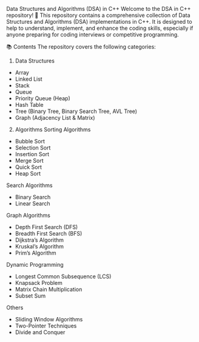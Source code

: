 Data Structures and Algorithms (DSA) in C++
Welcome to the DSA in C++ repository! 🚀 This repository contains a comprehensive collection of Data Structures and Algorithms (DSA) implementations in C++. It is designed to help to understand, implement, and enhance the coding skills, especially if anyone preparing for coding interviews or competitive programming.

📚 Contents
The repository covers the following categories:

1. Data Structures

- Array
- Linked List
- Stack
- Queue
- Priority Queue (Heap)
- Hash Table
- Tree (Binary Tree, Binary Search Tree, AVL Tree)
- Graph (Adjacency List & Matrix)

2. Algorithms
   Sorting Algorithms

- Bubble Sort
- Selection Sort
- Insertion Sort
- Merge Sort
- Quick Sort
- Heap Sort

Search Algorithms

- Binary Search
- Linear Search

Graph Algorithms

- Depth First Search (DFS)
- Breadth First Search (BFS)
- Dijkstra’s Algorithm
- Kruskal’s Algorithm
- Prim’s Algorithm

Dynamic Programming

- Longest Common Subsequence (LCS)
- Knapsack Problem
- Matrix Chain Multiplication
- Subset Sum

Others

- Sliding Window Algorithms
- Two-Pointer Techniques
- Divide and Conquer
